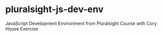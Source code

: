 # pluralsight-js-dev-env
JavaScript Development Environment from Pluralsight Course with Cory House Exercise
